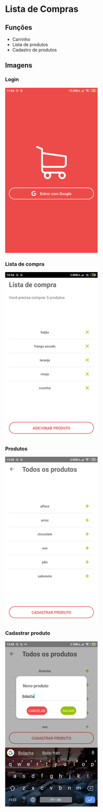 # Lista de Compras

## Funções

* Carrinho
* Lista de produtos
* Cadastro de produtos

## Imagens

### Login
<img src="screenshots/login.png"
     alt="Login"
     style="width:300px" />

### Lista de compra
<img src="screenshots/home.png"
     alt="Lista de compra"
     style="width:300px" />

### Produtos
<img src="screenshots/products.png"
     alt="Produtos"
     style="width:300px" />

### Cadastrar produto
<img src="screenshots/add-product.png"
     alt="Cadastrar produto"
     style="width:300px" />